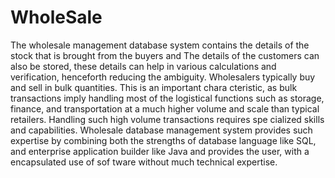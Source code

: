 # WholeSale
The wholesale management database system contains the details of the stock that is brought from the
buyers and The details of the customers can also be stored, these details can help in various calculations
and verification, henceforth reducing the ambiguity.
Wholesalers typically buy and sell in bulk quantities. This is an important chara cteristic, as bulk
transactions imply handling most of the logistical functions such as storage, finance, and transportation at
a much higher volume and scale than typical retailers. Handling such high volume transactions requires
spe cialized skills and capabilities. Wholesale database management system provides such expertise by
combining both the strengths of database language like SQL, and enterprise application builder like Java
and provides the user, with a encapsulated use of sof tware without much technical expertise.
